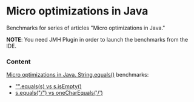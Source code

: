 # Micro optimizations in Java
Benchmarks for series of articles "Micro optimizations in Java."

**NOTE**: You need JMH Plugin in order to launch the benchmarks from the IDE.

### Content

[Micro optimizations in Java. String.equals()](https://medium.com/javarevisited/micro-optimizations-in-java-string-equals-22be19fd8416?source=friends_link&sk=61649c9c9fccfb59c0515fcb9f7447ef) benchmarks:
- ["".equals(s) vs s.isEmpty()](https://github.com/doom369/java-micro-optimizations/blob/master/src/test/java/string/EmptyStringEquals.java)  
- [s.equals("/") vs oneCharEquals('/')](https://github.com/doom369/java-micro-optimizations/blob/master/src/test/java/string/EqualChar.java)